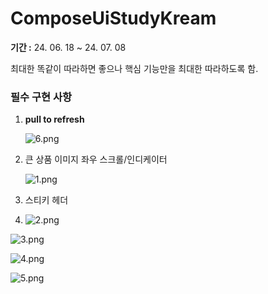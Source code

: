 # ComposeUiStudyKream

**기간 :** 24. 06. 18 ~ 24. 07. 08

최대한 똑같이 따라하면 좋으나 핵심 기능만을 최대한 따라하도록 함.
### 필수 구현 사항

1. **pull to refresh**
    
    ![6.png](https://prod-files-secure.s3.us-west-2.amazonaws.com/77b546a0-28bf-4c01-9c82-d655c7d3c0c9/7d0886fb-a171-495f-8add-6c170c36ca0f/6.png)
    
2. 큰 상품 이미지 좌우 스크롤/인디케이터
    
    ![1.png](https://prod-files-secure.s3.us-west-2.amazonaws.com/77b546a0-28bf-4c01-9c82-d655c7d3c0c9/4d6de739-2728-4e64-add6-37a8e2053783/1.png)
    
3. 스티키 헤더
4. ![2.png](https://prod-files-secure.s3.us-west-2.amazonaws.com/77b546a0-28bf-4c01-9c82-d655c7d3c0c9/5cd0a836-4aa4-4f85-be40-c6665a968f97/2.png)

![3.png](https://prod-files-secure.s3.us-west-2.amazonaws.com/77b546a0-28bf-4c01-9c82-d655c7d3c0c9/919e6e5d-dba8-48d4-85d0-8b14ec4597ce/3.png)

![4.png](https://prod-files-secure.s3.us-west-2.amazonaws.com/77b546a0-28bf-4c01-9c82-d655c7d3c0c9/88659ed7-a03a-4f6a-977e-43507da3a1fa/4.png)

![5.png](https://prod-files-secure.s3.us-west-2.amazonaws.com/77b546a0-28bf-4c01-9c82-d655c7d3c0c9/200fc3f2-7c12-4e10-9f9d-e2904778fcbc/5.png)
